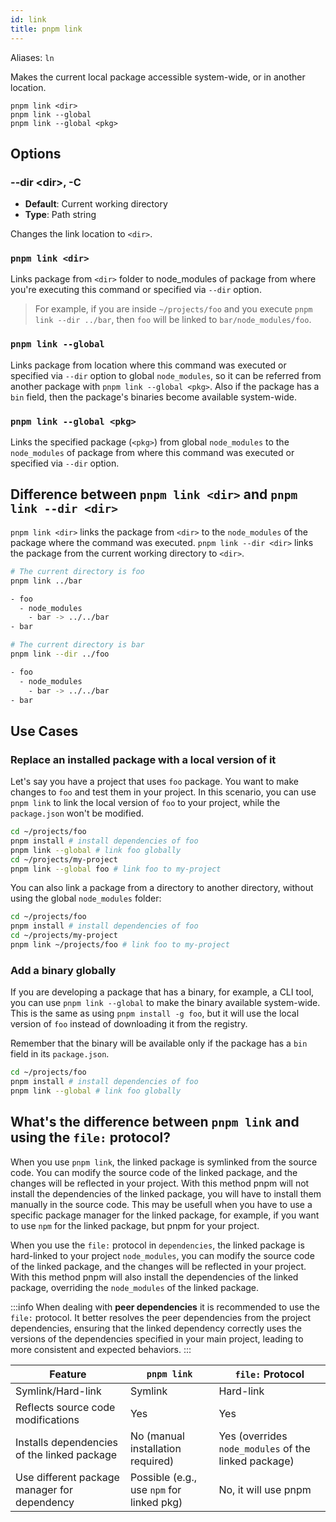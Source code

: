 ```yaml
---
id: link
title: pnpm link
---
```


Aliases: `ln`

Makes the current local package accessible system-wide, or in another location.

```text
pnpm link <dir>
pnpm link --global
pnpm link --global <pkg>
```

## Options

### --dir &lt;dir\>, -C

* **Default**: Current working directory
* **Type**: Path string

Changes the link location to `<dir>`.

### `pnpm link <dir>`

Links package from `<dir>` folder to node_modules of package from where you're executing this command or specified via `--dir` option.

> For example, if you are inside `~/projects/foo` and you execute `pnpm link --dir ../bar`, then `foo` will be linked to `bar/node_modules/foo`.

### `pnpm link --global`

Links package from location where this command was executed or specified via `--dir` option to global `node_modules`, so it can be referred from another package with `pnpm link --global <pkg>`. Also if the package has a `bin` field, then the package's binaries become available system-wide.

### `pnpm link --global <pkg>`

Links the specified package (`<pkg>`) from global `node_modules` to the `node_modules` of package from where this command was executed or specified via `--dir` option.

## Difference between `pnpm link <dir>` and `pnpm link --dir <dir>`

`pnpm link <dir>` links the package from `<dir>` to the `node_modules` of the package where the command was executed. `pnpm link --dir <dir>` links the package from the current working directory to `<dir>`.

```bash
# The current directory is foo
pnpm link ../bar

- foo
  - node_modules
    - bar -> ../../bar
- bar

# The current directory is bar
pnpm link --dir ../foo

- foo
  - node_modules
    - bar -> ../../bar
- bar
```

## Use Cases

### Replace an installed package with a local version of it

Let's say you have a project that uses `foo` package. You want to make changes to `foo` and test them in your project. In this scenario, you can use `pnpm link` to link the local version of `foo` to your project, while the `package.json` won't be modified.

```bash
cd ~/projects/foo
pnpm install # install dependencies of foo
pnpm link --global # link foo globally
cd ~/projects/my-project
pnpm link --global foo # link foo to my-project
```

You can also link a package from a directory to another directory, without using the global `node_modules` folder:

```bash
cd ~/projects/foo
pnpm install # install dependencies of foo
cd ~/projects/my-project
pnpm link ~/projects/foo # link foo to my-project
```

### Add a binary globally

If you are developing a package that has a binary, for example, a CLI tool, you can use `pnpm link --global` to make the binary available system-wide.
This is the same as using `pnpm install -g foo`, but it will use the local version of `foo` instead of downloading it from the registry.

Remember that the binary will be available only if the package has a `bin` field in its `package.json`.

```bash
cd ~/projects/foo
pnpm install # install dependencies of foo
pnpm link --global # link foo globally
```

## What's the difference between `pnpm link` and using the `file:` protocol?

When you use `pnpm link`, the linked package is symlinked from the source code. You can modify the source code of the linked package, and the changes will be reflected in your project. With this method pnpm will not install the dependencies of the linked package, you will have to install them manually in the source code. This may be usefull when you have to use a specific package manager for the linked package, for example, if you want to use `npm` for the linked package, but pnpm for your project.

When you use the `file:` protocol in `dependencies`, the linked package is hard-linked to your project `node_modules`, you can modify the source code of the linked package, and the changes will be reflected in your project. With this method pnpm will also install the dependencies of the linked package, overriding the `node_modules` of the linked package.

:::info
When dealing with **peer dependencies** it is recommended to use the `file:` protocol. It better resolves the peer dependencies from the project dependencies, ensuring that the linked dependency correctly uses the versions of the dependencies specified in your main project, leading to more consistent and expected behaviors.
:::

| Feature                                      | `pnpm link`                                        | `file:` Protocol                                    |
|----------------------------------------------|----------------------------------------------------|-----------------------------------------------------|
| Symlink/Hard-link                            | Symlink                                            | Hard-link                                           |
| Reflects source code modifications           | Yes                                                | Yes                                                 |
| Installs dependencies of the linked package  | No (manual installation required)                  | Yes (overrides `node_modules` of the linked package)|
| Use different package manager for dependency | Possible (e.g., use `npm` for linked pkg)          | No, it will use pnpm                                |

